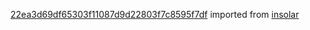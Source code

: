 [22ea3d69df65303f11087d9d22803f7c8595f7df](https://github.com/insolar/insolar/commit/22ea3d69df65303f11087d9d22803f7c8595f7df) imported from [insolar](https://github.com/insolar/insolar)
